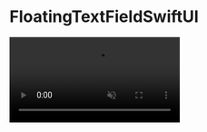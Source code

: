 
# FloatingTextFieldSwiftUI

<video 
src="https://github.com/user-attachments/assets/b56764b0-8ef2-4889-9752-a38b41440872" data-canonical-src="https://github.com/user-attachments/assets/b56764b0-8ef2-4889-9752-a38b41440872" controls="controls" muted="muted" class="d-block rounded-bottom-2 width-fit" style="max-height:640px;">
</video>
  


